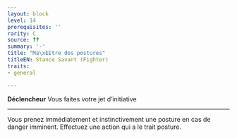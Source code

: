 ```yaml
---
layout: block
level: 14
prerequisites: ''
rarity: C
source: ??
summary: '-'
title: "Ma\xEEtre des postures"
titleEN: Stance Savant (Fighter)
traits:
- general

---
```


<p><strong>Déclencheur</strong> Vous faites votre jet d’initiative</p>
<hr>
<p>Vous prenez immédiatement et instinctivement une posture en cas de danger imminent. Effectuez une action qui a le trait posture.</p>
